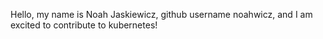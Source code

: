 Hello, my name is Noah Jaskiewicz, github username noahwicz, and I am excited to contribute to kubernetes!
